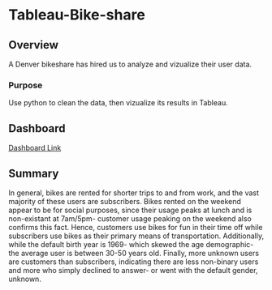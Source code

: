 # Tableau-Bike-share
## Overview 
A Denver bikeshare has hired us to analyze and vizualize their user data.

### Purpose
Use python to clean the data, then vizualize its results in Tableau.

## Dashboard
[Dashboard Link](https://public.tableau.com/app/profile/brandon.montalvo/viz/BikeshareStory/BikeshareStory)

## Summary 
In general, bikes are rented for shorter trips to and from work, and the vast majority of these users are subscribers. Bikes rented on the weekend appear to be for social purposes, since their usage peaks at lunch and is non-existant at 7am/5pm- customer usage peaking on the weekend also confirms this fact. Hence, customers use bikes for fun in their time off while subscribers use bikes as their primary means of transportation. Additionally, while the default birth year is 1969- which skewed the age demographic- the average user is between 30-50 years old. Finally, more unknown users are customers than subscribers, indicating there are less non-binary users and more who simply declined to answer- or went with the default gender, unknown.
